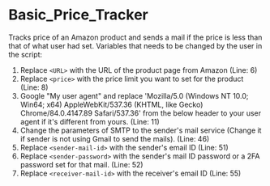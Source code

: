 # Basic_Price_Tracker
Tracks price of an Amazon product and sends a mail if the price is less than that of what user had set.
Variables that needs to be changed by the user in the script:
  1. Replace `<URL>` with the URL of the product page from Amazon (Line: 6)
  2. Replace `<price>` with the price limit you want to set for the product (Line: 8)
  3. Google "My user agent" and replace 'Mozilla/5.0 (Windows NT 10.0; Win64; x64) AppleWebKit/537.36 (KHTML, like Gecko) Chrome/84.0.4147.89 Safari/537.36' from the below header to your user agent if it's different from yours. (Line: 11)
  4. Change the parameters of SMTP to the sender's mail service (Change it if sender is not using Gmail to send the mails). (Line: 46)
  5. Replace `<sender-mail-id>` with the sender's email ID (Line: 51)
  6. Replace `<sender-password>` with the sender's mail ID password or a 2FA password set for that mail. (Line: 52)
  7. Replace `<receiver-mail-id>` with the receiver's email ID (Line: 55)
